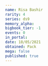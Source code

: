 ```yaml
---
name: Risa Bashir
rarity: 4
series: ds9
memory_alpha:
bigbook_tier: -1
events: 0
in_portal:
date: 18/05/2021
obtained: Pack
mega: false
published: true
---
```




